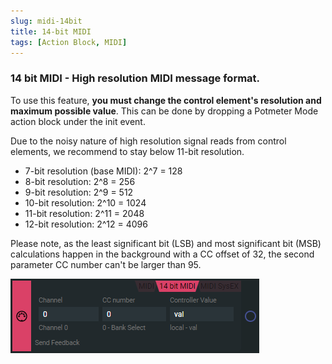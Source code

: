 ```yaml
---
slug: midi-14bit
title: 14-bit MIDI
tags: [Action Block, MIDI]
---
```


### 14 bit MIDI - High resolution MIDI message format.
To use this feature, **you must change the control element's resolution and maximum possible value**. 
This can be done by dropping a Potmeter Mode action block under the init event.

Due to the noisy nature of high resolution signal reads from control elements, we recommend to stay below 11-bit resolution.

- 7-bit resolution (base MIDI): 2^7 = 128
- 8-bit resolution: 2^8 = 256
- 9-bit resolution: 2^9 = 512
- 10-bit resolution: 2^10 = 1024
- 11-bit resolution: 2^11 = 2048
- 12-bit resolution: 2^12 = 4096

Please note, as the least significant bit (LSB) and most significant bit (MSB) calculations happen in the background with a CC offset of 32, the second parameter CC number can't be larger than 95.

![14bit midi](../../img/midi_action_14bit.png)